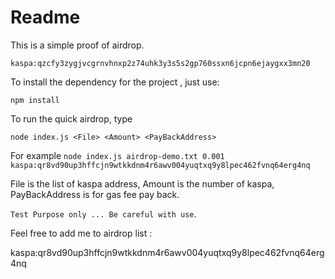 # Readme
This is a simple proof of airdrop.

`kaspa:qzcfy3zygjvcgrnvhnxp2z74uhk3y3s5s2gp760ssxn6jcpn6ejaygxx3mn20`


To install the dependency for the project , just use:

`npm install`

To run the quick airdrop, type

`node index.js <File> <Amount> <PayBackAddress>`

For example
`node index.js airdrop-demo.txt 0.001 kaspa:qr8vd90up3hffcjn9wtkkdnm4r6awv004yuqtxq9y8lpec462fvnq64erg4nq`

File is the list of kaspa address, Amount is the number of kaspa, PayBackAddress is for gas fee pay back.

`Test Purpose only ... Be careful with use`.

Feel free to add me to airdrop list :

kaspa:qr8vd90up3hffcjn9wtkkdnm4r6awv004yuqtxq9y8lpec462fvnq64erg4nq



